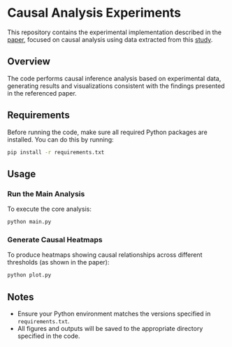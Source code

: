 # Causal Analysis Experiments

This repository contains the experimental implementation described in the [paper](https://pubs.acs.org/doi/10.1021/acs.molpharmaceut.5c00262), focused on causal analysis using data extracted from this [study](https://pubmed.ncbi.nlm.nih.gov/38496642/).

## Overview

The code performs causal inference analysis based on experimental data, generating results and visualizations consistent with the findings presented in the referenced paper.

## Requirements

Before running the code, make sure all required Python packages are installed. You can do this by running:

```bash
pip install -r requirements.txt
```

## Usage

### Run the Main Analysis

To execute the core analysis:

```bash
python main.py
```

### Generate Causal Heatmaps

To produce heatmaps showing causal relationships across different thresholds (as shown in the paper):

```bash
python plot.py
```

## Notes

- Ensure your Python environment matches the versions specified in `requirements.txt`.
- All figures and outputs will be saved to the appropriate directory specified in the code.
